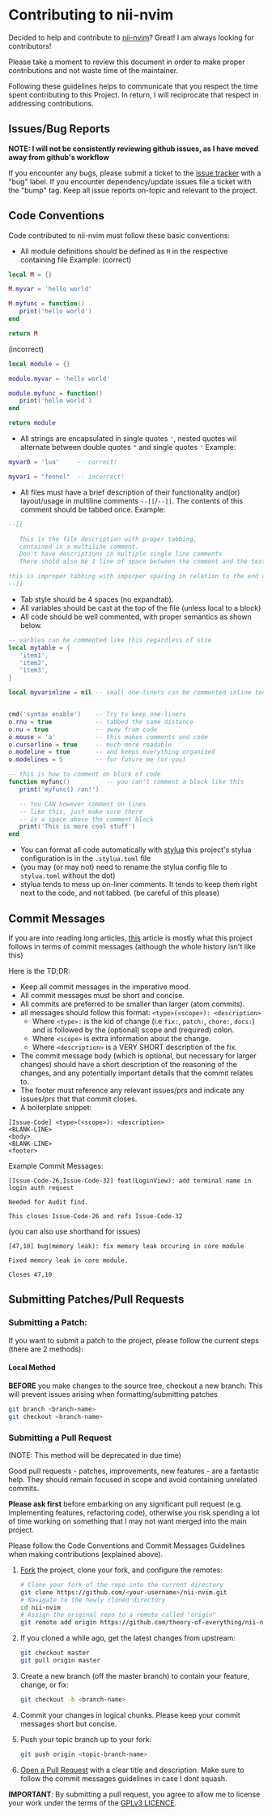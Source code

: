 # Contributing to nii-nvim

Decided to help and contribute to [nii-nvim](https://sr.ht/~theorytoe/nii-nvim/)? Great! I am always looking for contributors!

Please take a moment to review this document in order to make proper contributions and not waste time of the maintainer.

Following these guidelines helps to communicate that you respect the time spent contributing to this Project.
In return, I will reciprocate that respect in addressing contributions.

## Issues/Bug Reports

**NOTE: I will not be consistently reviewing github issues, as I have moved away from github's workflow**

If you encounter any bugs, please submit a ticket to the [issue tracker](https://todo.sr.ht/~theorytoe/nii-nvim-bugs) with a "bug" label.
If you encounter dependency/update issues file a ticket with the "bump" tag.
Keep all issue reports on-topic and relevant to the project.


<a name="code-conventions"></a>

## Code Conventions

Code contributed to nii-nvim must follow these basic conventions:

- All module definitions should be defined as `M` in the respective containing file
  Example:
  (correct)

```lua
local M = {}

M.myvar = 'hello world'

M.myfunc = function()
   print('hello world')
end

return M
```

(incorrect)

```lua
local module = {}

module.myvar = 'hello world'

module.myfunc = function()
   print('hello world')
end

return module
```

- All strings are encapsulated in single quotes `'`, nested quotes wil alternate between double quotes `"` and single quotes `'`
  Example:

```lua
myvar0 = 'lua'     -- correct!

myvar1 = "fennel"  -- incorrect!
```

- All files must have a brief description of their functionality and(or) layout/usage in multiline comments `--[[`/`--]]`. The contents of this comment should be tabbed once.
  Example:

```lua
--[[

   This is the file description with proper tabbing,
   contained in a multiline comment.
   Don't have descriptions in multiple single line comments
   There shold also be 1 line of space between the comment and the text body

this is improper tabbing with imporper spacing in relation to the end comment!
--]]
```

- Tab style should be 4 spaces (no expandtab).
- All variables should be cast at the top of the file (unless local to a block)
- All code should be well commented, with proper semantics as shown below.

```lua
-- varbles can be commented like this regardless of size
local mytable = {
   'item1',
   'item2',
   'item3',
}

local myvarinline = nil -- small one-liners can be commented inline too (does not apply for blocks)


cmd('syntax enable') 	-- Try to keep one-liners
o.rnu = true         	-- tabbed the same distance
o.nu = true         	-- away from code
o.mouse = 'a'       	-- this makes comments and code
o.cursorline = true 	-- much more readable
o.modeline = true   	-- and keeps everything organized
o.modelines = 5			-- for future me (or you)

-- this is how to comment on block of code
function myfunc()          -- you can't comment a block like this
   print('myfunc() ran!')

   -- You CAN however comment on lines
   -- like this, just make sure there
   -- is a space above the comment block
   print('This is more cool stuff')
end
```

- You can format all code automatically with [stylua](https://github.com/johnnymorganz/stylua) this project's stylua configuration is in the `.stylua.toml` file
- (you may (or may not) need to rename the stylua config file to `stylua.toml` without the dot)
- stylua tends to mess up on-liner comments. It tends to keep them right next to the code, and not tabbed. (be careful of this please)

<a name="code-conventions"></a>

## Commit Messages

If you are into reading long articles, [this](https://medium.com/@nmpegetis/git-commit-message-conventions-841d6998fc4f) 
article is mostly what this project follows in terms of commit messages (although the whole history isn't like this)

Here is the TD;DR:
- Keep all commit messages in the imperative mood.
- All commit messages must be short and concise.
- All commits are preferred to be smaller than larger (atom commits).
- all messages should follow this format: `<type>(<scope>): <description>`
    - Where `<type>:` is the kid of change (i.e `fix:`, `patch:`, `chore:`, `docs:`) and is followed by the (optional) scope and (required) colon.
    - Where `<scope>` is extra information about the change.
    - Where `<description>` is a VERY SHORT description of the fix.
- The commit message body (which is optional, but necessary for larger changes) should have a short description of the reasoning of the changes, and any potentially important details that the commit relates to.
- The footer must reference any relevant issues/prs and indicate any issues/prs that that commit closes.
- A boilerplate snippet:
```
[Issue-Code] <type>(<scope>): <description>
<BLANK-LINE>
<body>
<BLANK-LINE>
<footer>
```
Example Commit Messages:
```
[Issue-Code-26,Issue-Code-32] feat(LoginView): add terminal name in login auth request

Needed for Audit find.

This closes Issue-Code-26 and refs Issue-Code-32
```

(you can also use shorthand for issues)
```
[47,10] bug(memory leak): fix memory leak occuring in core module

Fixed memory leak in core module.

Closes 47,10
```

<a name="pull-requests"></a>

## Submitting Patches/Pull Requests

### Submitting a Patch:

If you want to submit a patch to the project, please follow the current steps (there are 2 methods):

#### Local Method

**BEFORE** you make changes to the source tree, checkout a new branch:
This will prevent issues arising when formatting/submitting patches
```bash
git branch <branch-name>
git checkout <branch-name>
```

### Submitting a Pull Request

(NOTE: This method will be deprecated in due time)

Good pull requests - patches, improvements, new features - are a fantastic
help. They should remain focused in scope and avoid containing unrelated
commits.

**Please ask first** before embarking on any significant pull request (e.g.
implementing features, refactoring code),
otherwise you risk spending a lot of time working on something that I may not want merged into the main project.

Please follow the Code Conventions and Commit Messages Guidelines when making contributions (explained above).

1. [Fork](https://help.github.com/articles/fork-a-repo/) the project, clone your
   fork, and configure the remotes:

   ```bash
   # Clone your fork of the repo into the current directory
   git clone https://github.com/<your-username>/nii-nvim.git
   # Navigate to the newly cloned directory
   cd nii-nvim
   # Assign the original repo to a remote called "origin"
   git remote add origin https://github.com/theory-of-everything/nii-nvim.git
   ```

2. If you cloned a while ago, get the latest changes from upstream:

   ```bash
   git checkout master
   git pull origin master
   ```

3. Create a new branch (off the master branch) to
   contain your feature, change, or fix:

   ```bash
   git checkout -b <branch-name>
   ```

4. Commit your changes in logical chunks. Please keep your commit messages short but concise.

5. Push your topic branch up to your fork:

   ```bash
   git push origin <topic-branch-name>
   ```

6. [Open a Pull Request](https://help.github.com/articles/using-pull-requests/)
   with a clear title and description. Make sure to follow the commit messages guidelines in case I dont squash.

**IMPORTANT**: By submitting a pull request, you agree to allow me to license your work under the terms of the [GPLv3 LICENCE](LICENSE).
